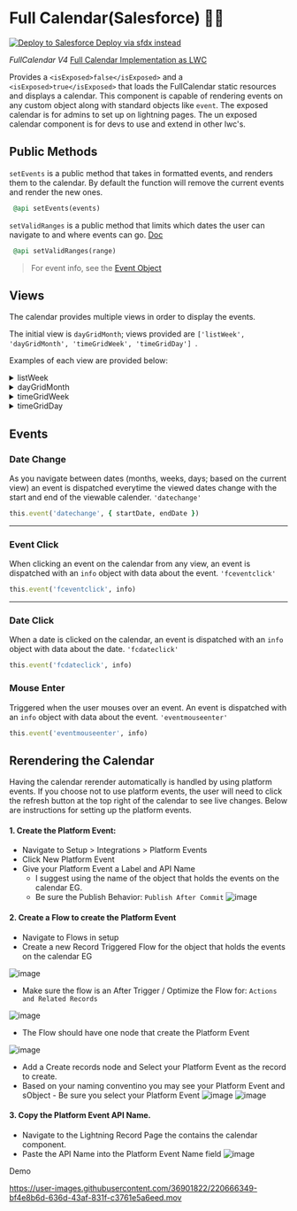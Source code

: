 # Full Calendar(Salesforce) 📅📆

<a href="https://githubsfdeploy.herokuapp.com">
  <img alt="Deploy to Salesforce"
       src="https://raw.githubusercontent.com/afawcett/githubsfdeploy/master/deploy.png">
</a>

<a href="https://github.com/jsmithdev/sfdx-deploy-instructions">
  Deploy via sfdx instead
</a>

*FullCalendar V4*
[Full Calendar Implementation as LWC](https://fullcalendar.io/)

Provides a ```<isExposed>false</isExposed>``` and a ```<isExposed>true</isExposed>``` that loads the FullCalendar static resources and displays a calendar. This component is capable of rendering events on any custom object along with standard objects like ```event```. The exposed calendar is for admins to set up on lightning pages. The un exposed calendar component is for devs to use and extend in other lwc's.

## Public Methods
```setEvents``` is a public method that takes in formatted events, and renders them to the calendar. By default the function will remove the current events and render the new ones.
```ruby
 @api setEvents(events)
```

```setValidRanges``` is a public method that limits which dates the user can navigate to and where events can go. [Doc](https://fullcalendar.io/docs/v4/validRange)

```ruby
 @api setValidRanges(range)
```
> For event info, see the [Event Object](https://fullcalendar.io/docs/event-object)

## Views
The calendar provides multiple views in order to display the events. 

The initial view is ```dayGridMonth```; views provided are ```['listWeek', 'dayGridMonth', 'timeGridWeek', 'timeGridDay'] ```.

Examples of each view are provided below:

<details>
    <summary>
        listWeek
    </summary>
    <img src="https://user-images.githubusercontent.com/36901822/164520937-594e2119-ac57-421f-b65a-882ac9ad2cbb.png" width="550">
</details>

<details>
    <summary>
        dayGridMonth
    </summary>
    <img src="https://user-images.githubusercontent.com/36901822/164522086-c856aea6-5ea7-4659-9e51-20483b876d67.png">
</details>

<details>
    <summary>
        timeGridWeek
    </summary>
    <img src="https://user-images.githubusercontent.com/36901822/164522656-9b30e1f2-5e25-4a4c-828b-ff5166e92aaa.png">
</details>

<details>
    <summary>
        timeGridDay
    </summary>
    <img src="https://user-images.githubusercontent.com/36901822/164522888-ea92cc49-8b44-4210-b27c-4319a8885cc7.png">
</details>

## Events
### Date Change
As you navigate between dates (months, weeks, days; based on the current view) an event is dispatched everytime the viewed dates change with the start and end of the viewable calender. ```'datechange'```

```ruby 
this.event('datechange', { startDate, endDate })
```
___
### Event Click
When clicking an event on the calendar from any view, an event is dispatched with an ```info``` object with data about the event. ```'fceventclick'```

```ruby 
this.event('fceventclick', info)
```
___
### Date Click
When a date is clicked on the calendar, an event is dispatched with an ```info``` object with data about the date. ```'fcdateclick'```

```ruby 
this.event('fcdateclick', info)
```

### Mouse Enter
Triggered when the user mouses over an event. An event is dispatched with an ```info``` object with data about the event. ```'eventmouseenter'```

```ruby 
this.event('eventmouseenter', info)
```

## Rerendering the Calendar
Having the calendar rerender automatically is handled by using platform events. If you choose not to use platform events, the user will need to click the refresh button at the top right of the calendar to see live changes. Below are instructions for setting up the platform events.

#### 1. Create the Platform Event:
  - Navigate to Setup > Integrations > Platform Events
  - Click New Platform Event
  - Give your Platform Event a Label and API Name
    - I suggest using the name of the object that holds the events on the calendar EG.
    - Be sure the Publish Behavior: ```Publish After Commit```
    ![image](https://user-images.githubusercontent.com/36901822/189163721-b0c35f28-e231-4782-861c-c3feb5c647e4.png)
   
#### 2. Create a Flow to create the Platform Event
  - Navigate to Flows in setup
  - Create a new Record Triggered Flow for the object that holds the events on the calendar EG
  
  ![image](https://user-images.githubusercontent.com/36901822/189165985-c1b9859c-7ea0-4649-bd3a-5422de83c5f6.png)
  - Make sure the flow is an After Trigger / Optimize the Flow for: ```Actions and Related Records```
  
  ![image](https://user-images.githubusercontent.com/36901822/189166387-3305cede-c9a3-4a9d-8433-c1743af50d3f.png)
  - The Flow should have one node that create the Platform Event
  
  ![image](https://user-images.githubusercontent.com/36901822/189166561-4d4eb68d-92d4-4669-b6f0-5d0b842b6366.png)
  
  - Add a Create records node and Select your Platform Event as the record to create.
  - Based on your naming conventino you may see your Platform Event and sObject - Be sure you select your Platform Event
  ![image](https://user-images.githubusercontent.com/36901822/189167019-d924e810-8274-4706-a4d9-275c1086952d.png)
  ![image](https://user-images.githubusercontent.com/36901822/189167103-18ddf332-82f5-4f4a-bab1-85e6d4ca8796.png)

#### 3. Copy the Platform Event API Name. 
  - Navigate to the Lightning Record Page the contains the calendar component.
  - Paste the API Name into the Platform Event Name field
  ![image](https://user-images.githubusercontent.com/36901822/189165307-fde17426-9bf1-4561-8bc7-1a9b6d913e69.png)
  
  Demo

https://user-images.githubusercontent.com/36901822/220666349-bf4e8b6d-636d-43af-831f-c3761e5a6eed.mov







